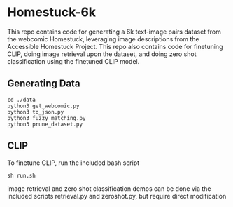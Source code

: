 # Homestuck-6k

This repo contains code for generating a 6k text-image pairs dataset from the webcomic Homestuck, leveraging image descriptions from the Accessible Homestuck Project. This repo also contains code for finetuning CLIP, doing image retrieval upon the dataset, and doing zero shot classification using the finetuned CLIP model.

## Generating Data

```
cd ./data
python3 get_webcomic.py
python3 to_json.py
python3 fuzzy_matching.py
python3 prune_dataset.py
``` 

## CLIP

To finetune CLIP, run the included bash script

```
sh run.sh
```

image retrieval and zero shot classification demos can be done via the included scripts retrieval.py and zeroshot.py, but require direct modification
